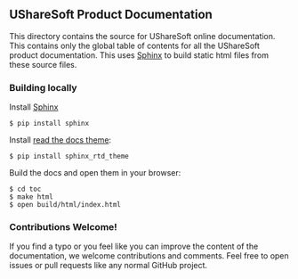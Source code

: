 ## UShareSoft Product Documentation

This directory contains the source for UShareSoft online documentation.  This contains only the global table of contents for all the UShareSoft product documentation.  This uses [Sphinx](http://sphinx-doc.org) to build static html files from these source files.

### Building locally

Install [Sphinx](http://sphinx-doc.org)

    $ pip install sphinx

Install [read the docs theme](https://github.com/snide/sphinx_rtd_theme):

    $ pip install sphinx_rtd_theme
    
Build the docs and open them in your browser:

    $ cd toc
    $ make html
    $ open build/html/index.html

### Contributions Welcome!

If you find a typo or you feel like you can improve the content of the documentation, we welcome contributions and comments. Feel free to open issues or pull requests like any normal GitHub project.
